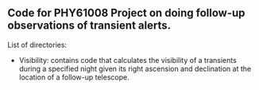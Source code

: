 ## Code for PHY61008 Project on doing follow-up observations of transient alerts.

List of directories:
- Visibility: contains code that calculates the visibility of a transients during a specified night given its right ascension and declination at the location of a follow-up telescope.
